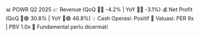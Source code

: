 📊 POWR Q2 2025
📈 Revenue (QoQ 🔻🔴 -4.2% | YoY 🔻🔴 -3.1%)
💰 Net Profit (QoQ 🔼🟢 30.8% | YoY 🔼🟢 46.8%)
💡 Cash Operasi: Positif
🧮 Valuasi: PER 9x | PBV 1.0x
🧱 Fundamental perlu dicermati
